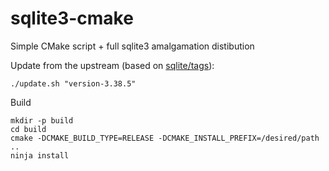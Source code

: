 sqlite3-cmake
=============

Simple CMake script + full sqlite3 amalgamation distibution

Update from the upstream (based on [sqlite/tags](https://github.com/sqlite/sqlite/tags)):
```
./update.sh "version-3.38.5"
```

Build
```
mkdir -p build
cd build
cmake -DCMAKE_BUILD_TYPE=RELEASE -DCMAKE_INSTALL_PREFIX=/desired/path ..
ninja install
```
